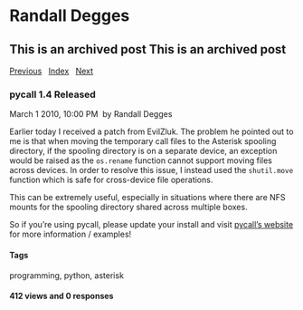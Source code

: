 # Randall Degges

## This is an archived post This is an archived post

[Previous][]   [Index][]   [Next][]

### pycall 1.4 Released

March 1 2010, 10:00 PM  by Randall Degges

Earlier today I received a patch from EvilZluk. The problem he pointed out to me
is that when moving the temporary call files to the Asterisk spooling directory,
if the spooling directory is on a separate device, an exception would be raised
as the `os.rename` function cannot support moving files across devices. In order
to resolve this issue, I instead used the `shutil.move` function which is safe
for cross-device file operations.

This can be extremely useful, especially in situations where there are NFS
mounts for the spooling directory shared across multiple boxes.

So if you’re using pycall, please update your install and visit [pycall’s
website][] for more information / examples!

#### Tags

programming, python, asterisk

#### 412 views and 0 responses

  [Previous]: ../../../posts/2010/03/transparent-telephony-part-3-making-and-recei.html
  [Index]: ../../../index-7.html
  [Next]: ../../../posts/2010/02/transparent-telephony-part-2-installing-aster.html
  [pycall’s website]: http://pycall.org/
